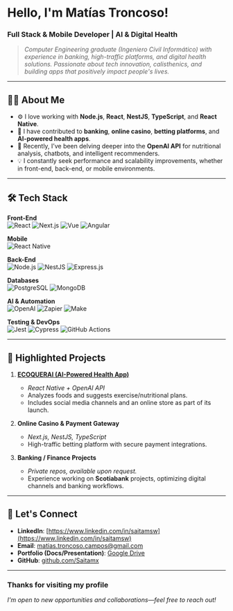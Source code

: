 # Hello, I'm Matías Troncoso!
### Full Stack & Mobile Developer | AI & Digital Health

> *Computer Engineering graduate (Ingeniero Civil Informático) with experience in banking, high-traffic platforms, and digital health solutions. Passionate about tech innovation, calisthenics, and building apps that positively impact people's lives.*

---

## 🧑‍💻 About Me

- ⚙️ I love working with **Node.js**, **React**, **NestJS**, **TypeScript**, and **React Native**.
- 🚀 I have contributed to **banking**, **online casino**, **betting platforms**, and **AI-powered health apps**.
- 🌱 Recently, I’ve been delving deeper into the **OpenAI API** for nutritional analysis, chatbots, and intelligent recommenders.
- 💡 I constantly seek performance and scalability improvements, whether in front-end, back-end, or mobile environments.

---

## 🛠 Tech Stack

**Front-End**  
![React](https://img.shields.io/badge/-React-61DAFB?logo=react&logoColor=white&style=flat-square)
![Next.js](https://img.shields.io/badge/-Next.js-black?logo=next.js&logoColor=white&style=flat-square)
![Vue](https://img.shields.io/badge/-Vue.js-4FC08D?logo=vue.js&logoColor=white&style=flat-square)
![Angular](https://img.shields.io/badge/-Angular-DD0031?logo=angular&logoColor=white&style=flat-square)

**Mobile**  
![React Native](https://img.shields.io/badge/-React_Native-61DAFB?logo=react&logoColor=white&style=flat-square)

**Back-End**  
![Node.js](https://img.shields.io/badge/-Node.js-339933?logo=node.js&logoColor=white&style=flat-square)
![NestJS](https://img.shields.io/badge/-NestJS-E0234E?logo=nestjs&logoColor=white&style=flat-square)
![Express.js](https://img.shields.io/badge/-Express.js-000000?logo=express&logoColor=white&style=flat-square)

**Databases**  
![PostgreSQL](https://img.shields.io/badge/-PostgreSQL-336791?logo=postgresql&logoColor=white&style=flat-square)
![MongoDB](https://img.shields.io/badge/-MongoDB-47A248?logo=mongodb&logoColor=white&style=flat-square)

**AI & Automation**  
![OpenAI](https://img.shields.io/badge/-OpenAI-412991?logo=openai&logoColor=white&style=flat-square)
![Zapier](https://img.shields.io/badge/-Zapier-FF4A00?logo=zapier&logoColor=white&style=flat-square)
![Make](https://img.shields.io/badge/-Make-712cf9?logoColor=white&style=flat-square)

**Testing & DevOps**  
![Jest](https://img.shields.io/badge/-Jest-C21325?logo=jest&logoColor=white&style=flat-square)
![Cypress](https://img.shields.io/badge/-Cypress-17202C?logo=cypress&logoColor=white&style=flat-square)
![GitHub Actions](https://img.shields.io/badge/-GitHub_Actions-2088FF?logo=githubactions&logoColor=white&style=flat-square)

---

## 🚀 Highlighted Projects

1. **[ECOQUERAI (AI-Powered Health App)](https://play.google.com/store/apps/details?id=com.ecoquerai)**  
   - *React Native + OpenAI API*  
   - Analyzes foods and suggests exercise/nutritional plans.  
   - Includes social media channels and an online store as part of its launch.

2. **Online Casino & Payment Gateway**  
   - *Next.js, NestJS, TypeScript*  
   - High-traffic betting platform with secure payment integrations.  

3. **Banking / Finance Projects**  
   - *Private repos, available upon request.*  
   - Experience working on **Scotiabank** projects, optimizing digital channels and banking workflows.

---

## 🤝 Let's Connect

- **LinkedIn**: [https://www.linkedin.com/in/saitamsw](https://www.linkedin.com/in/saitamsw)
- **Email**: [matias.troncoso.campos@gmail.com](mailto:matias.troncoso.campos@gmail.com)
- **Portfolio (Docs/Presentation)**: [Google Drive](https://drive.google.com/file/d/159aDSJjSJTcLsy7l1Zi5Do7k6L73TeV7/view)
- **GitHub**: [github.com/Saitamx](https://github.com/Saitamx)

---

### Thanks for visiting my profile
*I'm open to new opportunities and collaborations—feel free to reach out!* 
